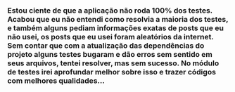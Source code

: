 ### Estou ciente de que a aplicação não roda 100% dos testes. Acabou que eu não entendi como resolvia a maioria dos testes, e também alguns pediam informações exatas de posts que eu não usei, os posts que eu usei foram aleatórios da internet. Sem contar que com a atualização das dependências do projeto alguns testes bugaram e dão erros sem sentido em seus arquivos, tentei resolver, mas sem sucesso. No módulo de testes irei aprofundar melhor sobre isso e trazer códigos com melhores qualidades...